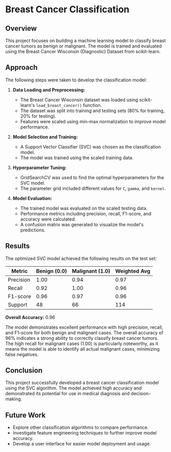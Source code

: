 # Breast Cancer Classification

## Overview

This project focuses on building a machine learning model to classify breast cancer tumors as benign or malignant. The model is trained and evaluated using the Breast Cancer Wisconsin (Diagnostic) Dataset from scikit-learn.

## Approach

The following steps were taken to develop the classification model:

1. **Data Loading and Preprocessing:**
   - The Breast Cancer Wisconsin dataset was loaded using scikit-learn's `load_breast_cancer()` function.
   - The dataset was split into training and testing sets (80% for training, 20% for testing).
   - Features were scaled using min-max normalization to improve model performance.

2. **Model Selection and Training:**
   - A Support Vector Classifier (SVC) was chosen as the classification model.
   - The model was trained using the scaled training data.

3. **Hyperparameter Tuning:**
   - GridSearchCV was used to find the optimal hyperparameters for the SVC model.
   - The parameter grid included different values for `C`, `gamma`, and `kernel`.

4. **Model Evaluation:**
   - The trained model was evaluated on the scaled testing data.
   - Performance metrics including precision, recall, F1-score, and accuracy were calculated.
   - A confusion matrix was generated to visualize the model's predictions.

## Results

The optimized SVC model achieved the following results on the test set:

| Metric        | Benign (0.0) | Malignant (1.0) | Weighted Avg |
|---------------|--------------|-----------------|--------------|
| Precision     | 1.00         | 0.94            | 0.97         |
| Recall        | 0.92         | 1.00            | 0.96         |
| F1-score      | 0.96         | 0.97            | 0.96         |
| Support       | 48           | 66              | 114          |

**Overall Accuracy:** 0.96

The model demonstrates excellent performance with high precision, recall, and F1-score for both benign and malignant cases. The overall accuracy of 96% indicates a strong ability to correctly classify breast cancer tumors. The high recall for malignant cases (1.00) is particularly noteworthy, as it means the model is able to identify all actual malignant cases, minimizing false negatives.


## Conclusion

This project successfully developed a breast cancer classification model using the SVC algorithm. The model achieved high accuracy and demonstrated its potential for use in medical diagnosis and decision-making.

## Future Work

- Explore other classification algorithms to compare performance.
- Investigate feature engineering techniques to further improve model accuracy.
- Develop a user interface for easier model deployment and usage.